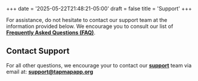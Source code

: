 +++
date = '2025-05-22T21:48:21-05:00'
draft = false
title = 'Support'
+++

For assistance, do not hesitate to contact our support team at the information provided below. 
We encourage you to consult our list of [**Frequently Asked Questions (FAQ)**](https://tapmapapp.org/faq).

## Contact Support
For all other questions, we encourage your to contact our [**support**](mailto:support@tapmapapp.org) team via email at: [**support@tapmapapp.org**](mailto:support@tapmapapp.org)
